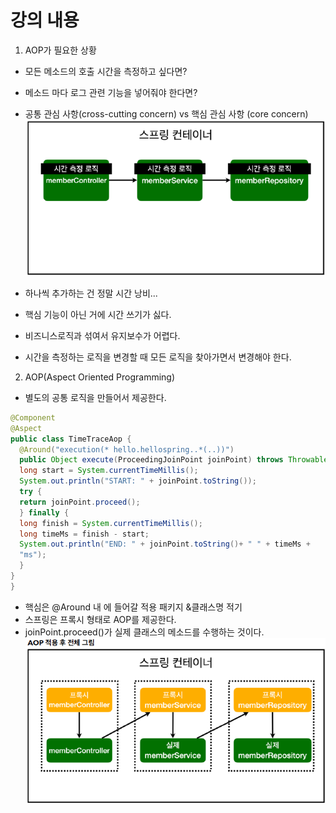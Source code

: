 # 강의 내용

1. AOP가 필요한 상황
  - 모든 메소드의 호출 시간을 측정하고 싶다면?
  - 메소드 마다 로그 관련 기능을 넣어줘야 한다면?
  - 공통 관심 사항(cross-cutting concern) vs 핵심 관심 사항 (core concern)
  ![](문제사항.png)

  - 하나씩 추가하는 건 정말 시간 낭비...
  - 핵심 기능이 아닌 거에 시간 쓰기가 싫다.
  - 비즈니스로직과 섞여서 유지보수가 어렵다.
  - 시간을 측정하는 로직을 변경할 때 모든 로직을 찾아가면서 변경해야 한다.

2. AOP(Aspect Oriented Programming)
  - 별도의 공통 로직을 만들어서 제공한다.
  ``` java
  @Component
  @Aspect
  public class TimeTraceAop {
    @Around("execution(* hello.hellospring..*(..))")
    public Object execute(ProceedingJoinPoint joinPoint) throws Throwable {
    long start = System.currentTimeMillis();
    System.out.println("START: " + joinPoint.toString());
    try {
    return joinPoint.proceed();
    } finally {
    long finish = System.currentTimeMillis();
    long timeMs = finish - start;
    System.out.println("END: " + joinPoint.toString()+ " " + timeMs +
    "ms");
    }
  }
  }
  ```
  - 핵심은 @Around 내 에 들어갈 적용 패키지 &클래스명 적기
  - 스프링은 프록시 형태로 AOP를 제공한다.
  - joinPoint.proceed()가 실제 클래스의 메소드를 수행하는 것이다.
  ![](AOP적용후.png)
